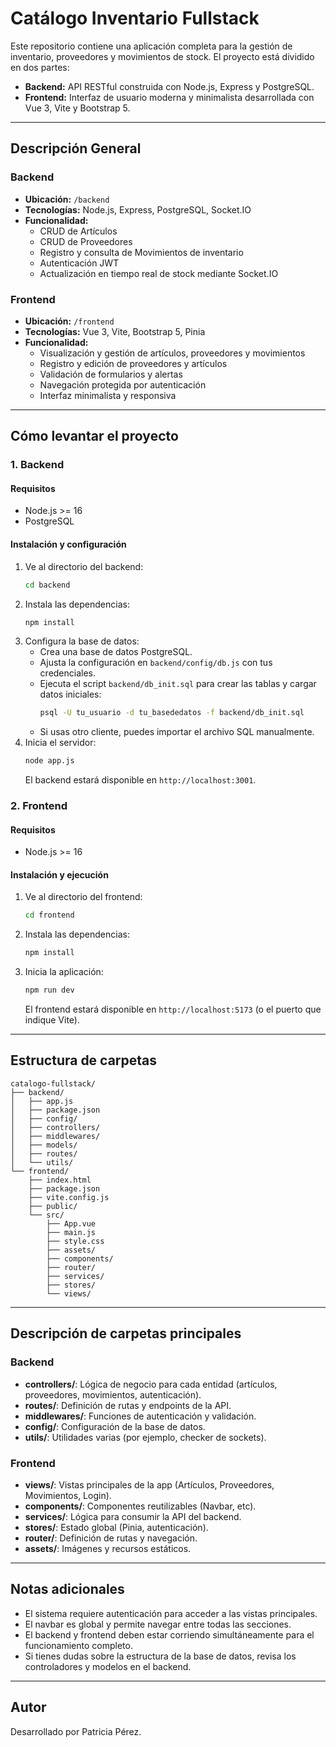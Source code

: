 # Catálogo Inventario Fullstack

Este repositorio contiene una aplicación completa para la gestión de inventario, proveedores y movimientos de stock. El proyecto está dividido en dos partes:

- **Backend:** API RESTful construida con Node.js, Express y PostgreSQL.
- **Frontend:** Interfaz de usuario moderna y minimalista desarrollada con Vue 3, Vite y Bootstrap 5.

---

## Descripción General

### Backend
- **Ubicación:** `/backend`
- **Tecnologías:** Node.js, Express, PostgreSQL, Socket.IO
- **Funcionalidad:**
  - CRUD de Artículos
  - CRUD de Proveedores
  - Registro y consulta de Movimientos de inventario
  - Autenticación JWT
  - Actualización en tiempo real de stock mediante Socket.IO

### Frontend
- **Ubicación:** `/frontend`
- **Tecnologías:** Vue 3, Vite, Bootstrap 5, Pinia
- **Funcionalidad:**
  - Visualización y gestión de artículos, proveedores y movimientos
  - Registro y edición de proveedores y artículos
  - Validación de formularios y alertas
  - Navegación protegida por autenticación
  - Interfaz minimalista y responsiva

---

## Cómo levantar el proyecto

### 1. Backend

#### Requisitos
- Node.js >= 16
- PostgreSQL

#### Instalación y configuración
1. Ve al directorio del backend:
   ```sh
   cd backend
   ```
2. Instala las dependencias:
   ```sh
   npm install
   ```
3. Configura la base de datos:
   - Crea una base de datos PostgreSQL.
   - Ajusta la configuración en `backend/config/db.js` con tus credenciales.
   - Ejecuta el script `backend/db_init.sql` para crear las tablas y cargar datos iniciales:
     ```sh
     psql -U tu_usuario -d tu_basededatos -f backend/db_init.sql
     ```
   - Si usas otro cliente, puedes importar el archivo SQL manualmente.
4. Inicia el servidor:
   ```sh
   node app.js
   ```
   El backend estará disponible en `http://localhost:3001`.

### 2. Frontend

#### Requisitos
- Node.js >= 16

#### Instalación y ejecución
1. Ve al directorio del frontend:
   ```sh
   cd frontend
   ```
2. Instala las dependencias:
   ```sh
   npm install
   ```
3. Inicia la aplicación:
   ```sh
   npm run dev
   ```
   El frontend estará disponible en `http://localhost:5173` (o el puerto que indique Vite).

---

## Estructura de carpetas

```
catalogo-fullstack/
├── backend/
│   ├── app.js
│   ├── package.json
│   ├── config/
│   ├── controllers/
│   ├── middlewares/
│   ├── models/
│   ├── routes/
│   └── utils/
└── frontend/
    ├── index.html
    ├── package.json
    ├── vite.config.js
    ├── public/
    └── src/
        ├── App.vue
        ├── main.js
        ├── style.css
        ├── assets/
        ├── components/
        ├── router/
        ├── services/
        ├── stores/
        └── views/
```

---

## Descripción de carpetas principales

### Backend
- **controllers/**: Lógica de negocio para cada entidad (artículos, proveedores, movimientos, autenticación).
- **routes/**: Definición de rutas y endpoints de la API.
- **middlewares/**: Funciones de autenticación y validación.
- **config/**: Configuración de la base de datos.
- **utils/**: Utilidades varias (por ejemplo, checker de sockets).

### Frontend
- **views/**: Vistas principales de la app (Artículos, Proveedores, Movimientos, Login).
- **components/**: Componentes reutilizables (Navbar, etc).
- **services/**: Lógica para consumir la API del backend.
- **stores/**: Estado global (Pinia, autenticación).
- **router/**: Definición de rutas y navegación.
- **assets/**: Imágenes y recursos estáticos.

---

## Notas adicionales
- El sistema requiere autenticación para acceder a las vistas principales.
- El navbar es global y permite navegar entre todas las secciones.
- El backend y frontend deben estar corriendo simultáneamente para el funcionamiento completo.
- Si tienes dudas sobre la estructura de la base de datos, revisa los controladores y modelos en el backend.

---

## Autor
Desarrollado por Patricia Pérez.
